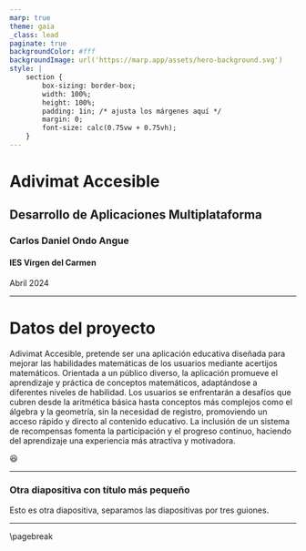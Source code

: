 ```yaml
---
marp: true
theme: gaia
_class: lead
paginate: true
backgroundColor: #fff
backgroundImage: url('https://marp.app/assets/hero-background.svg')
style: | 
    section {
        box-sizing: border-box;
        width: 100%;
        height: 100%;
        padding: 1in; /* ajusta los márgenes aquí */
        margin: 0;
        font-size: calc(0.75vw + 0.75vh);
    }
---
```


# **Adivimat Accesible**

## Desarrollo de Aplicaciones Multiplataforma

### Carlos Daniel Ondo Angue

#### IES Virgen del Carmen

Abril 2024

---

# Datos del proyecto

 Adivimat Accesible, pretende ser  una aplicación educativa diseñada para mejorar las 
habilidades matemáticas de los usuarios mediante acertijos matemáticos. Orientada a 
un público diverso, la aplicación promueve el aprendizaje y práctica de conceptos 
matemáticos, adaptándose a diferentes niveles de habilidad. Los usuarios se enfrentarán 
a desafíos que cubren desde la aritmética básica hasta conceptos más complejos como 
el álgebra y la geometría, sin la necesidad de registro, promoviendo un acceso rápido y 
directo al contenido educativo. La inclusión de un sistema de recompensas fomenta la 
participación y el progreso continuo, haciendo del aprendizaje una experiencia más 
atractiva y motivadora.

:satisfied:

--- 

### Otra diapositiva con título más pequeño

Esto es otra diapositiva, separamos las diapositivas por tres guiones. 

---

\pagebreak